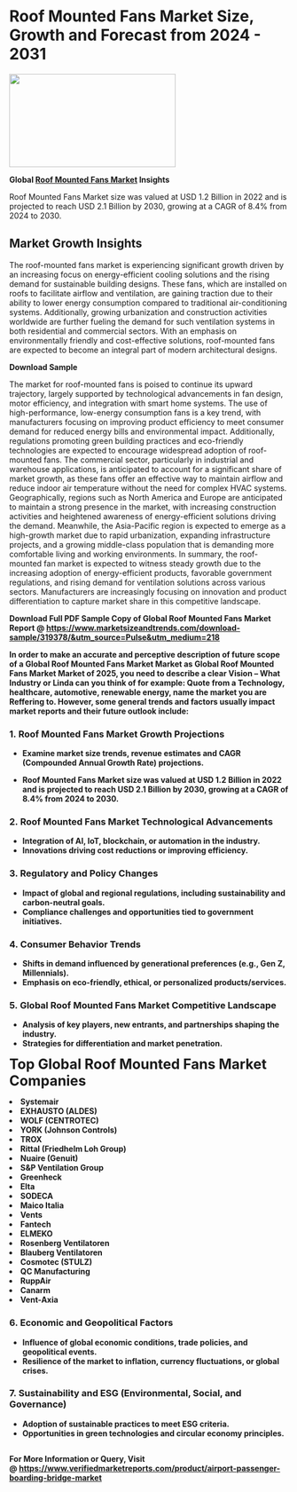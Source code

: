 <H1>Roof Mounted Fans Market Size, Growth and Forecast from 2024 - 2031</H1><img class="aligncenter size-medium wp-image-584254" src="https://thirdeyenews.in/wp-content/uploads/2024/09/Global-Market-Research-300x168.jpeg" alt="" width="300" height="168" /><p><strong>Global&nbsp;<a href="https://www.marketsizeandtrends.com/download-sample/319378/&amp;utm_source=Pulse&amp;utm_medium=218">Roof Mounted Fans Market</a> Insights</strong></p><p>Roof Mounted Fans Market size was valued at USD 1.2 Billion in 2022 and is projected to reach USD 2.1 Billion by 2030, growing at a CAGR of 8.4% from 2024 to 2030.</p><p><h2>Market Growth Insights</h2> <p>The roof-mounted fans market is experiencing significant growth driven by an increasing focus on energy-efficient cooling solutions and the rising demand for sustainable building designs. These fans, which are installed on roofs to facilitate airflow and ventilation, are gaining traction due to their ability to lower energy consumption compared to traditional air-conditioning systems. Additionally, growing urbanization and construction activities worldwide are further fueling the demand for such ventilation systems in both residential and commercial sectors. With an emphasis on environmentally friendly and cost-effective solutions, roof-mounted fans are expected to become an integral part of modern architectural designs.</p> <p><strong>Download Sample</strong></p> <p>The market for roof-mounted fans is poised to continue its upward trajectory, largely supported by technological advancements in fan design, motor efficiency, and integration with smart home systems. The use of high-performance, low-energy consumption fans is a key trend, with manufacturers focusing on improving product efficiency to meet consumer demand for reduced energy bills and environmental impact. Additionally, regulations promoting green building practices and eco-friendly technologies are expected to encourage widespread adoption of roof-mounted fans. The commercial sector, particularly in industrial and warehouse applications, is anticipated to account for a significant share of market growth, as these fans offer an effective way to maintain airflow and reduce indoor air temperature without the need for complex HVAC systems. Geographically, regions such as North America and Europe are anticipated to maintain a strong presence in the market, with increasing construction activities and heightened awareness of energy-efficient solutions driving the demand. Meanwhile, the Asia-Pacific region is expected to emerge as a high-growth market due to rapid urbanization, expanding infrastructure projects, and a growing middle-class population that is demanding more comfortable living and working environments. In summary, the roof-mounted fan market is expected to witness steady growth due to the increasing adoption of energy-efficient products, favorable government regulations, and rising demand for ventilation solutions across various sectors. Manufacturers are increasingly focusing on innovation and product differentiation to capture market share in this competitive landscape. <p><strong></p><p><span class=""><strong>Download Full PDF Sample Copy of Global Roof Mounted Fans Market Report</strong> @ <a href="https://www.marketsizeandtrends.com/download-sample/319378/&amp;utm_source=Pulse&amp;utm_medium=218" target="_blank">https://www.marketsizeandtrends.com/download-sample/319378/&amp;utm_source=Pulse&amp;utm_medium=218</a></span></p><p>In order to make an accurate and perceptive description of future scope of a Global&nbsp;Roof Mounted Fans Market Market as Global&nbsp;Roof Mounted Fans Market Market of 2025, you need to describe a clear Vision &ndash; What Industry or Linda can you think of for example: Quote from a Technology, healthcare, automotive, renewable energy, name the market you are Reffering to. However, some general trends and factors usually impact market reports and their future outlook include:</p><h3>1.&nbsp;<strong>Roof Mounted Fans Market Growth Projections</strong></h3><ul><li>Examine market size trends, revenue estimates and CAGR (Compounded Annual Growth Rate) projections.</li><li><p>Roof Mounted Fans Market size was valued at USD 1.2 Billion in 2022 and is projected to reach USD 2.1 Billion by 2030, growing at a CAGR of 8.4% from 2024 to 2030.</p></li></ul><h3>2.&nbsp;<strong>Roof Mounted Fans Market Technological Advancements</strong></h3><ul><li>Integration of AI, IoT, blockchain, or automation in the industry.</li><li>Innovations driving cost reductions or improving efficiency.</li></ul><h3>3.&nbsp;<strong>Regulatory and Policy Changes</strong></h3><ul><li>Impact of global and regional regulations, including sustainability and carbon-neutral goals.</li><li>Compliance challenges and opportunities tied to government initiatives.</li></ul><h3>4.&nbsp;<strong>Consumer Behavior Trends</strong></h3><ul><li>Shifts in demand influenced by generational preferences (e.g., Gen Z, Millennials).</li><li>Emphasis on eco-friendly, ethical, or personalized products/services.</li></ul><h3>5.&nbsp;<strong>Global Roof Mounted Fans Market Competitive Landscape</strong></h3><ul><li>Analysis of key players, new entrants, and partnerships shaping the industry.</li><li>Strategies for differentiation and market penetration.</li></ul><p data-pm-slice="1 1 []"><span style="color: inherit; font-family: inherit; font-size: 25px;">Top Global Roof Mounted Fans Market Companies</span></p><div class="" data-test-id=""><p><li>Systemair</li><li> EXHAUSTO (ALDES)</li><li> WOLF (CENTROTEC)</li><li> YORK (Johnson Controls)</li><li> TROX</li><li> Rittal (Friedhelm Loh Group)</li><li> Nuaire (Genuit)</li><li> S&P Ventilation Group</li><li> Greenheck</li><li> Elta</li><li> SODECA</li><li> Maico Italia</li><li> Vents</li><li> Fantech</li><li> ELMEKO</li><li> Rosenberg Ventilatoren</li><li> Blauberg Ventilatoren</li><li> Cosmotec (STULZ)</li><li> QC Manufacturing</li><li> RuppAir</li><li> Canarm</li><li> Vent-Axia</li></p></div><h3>6.&nbsp;<strong>Economic and Geopolitical Factors</strong></h3><ul><li>Influence of global economic conditions, trade policies, and geopolitical events.</li><li>Resilience of the market to inflation, currency fluctuations, or global crises.</li></ul><h3>7.&nbsp;<strong>Sustainability and ESG (Environmental, Social, and Governance)</strong></h3><ul><li>Adoption of sustainable practices to meet ESG criteria.</li><li>Opportunities in green technologies and circular economy principles.</li></ul><h2><strong style="font-size: 14px;">For More Information or Query, Visit @&nbsp;</strong><a style="background-color: #ffffff; font-size: 14px;" href="https://www.marketsizeandtrends.com/report/roof-mounted-fans-market/" target="_blank">https://www.verifiedmarketreports.com/product/airport-passenger-boarding-bridge-market</a></h2>
